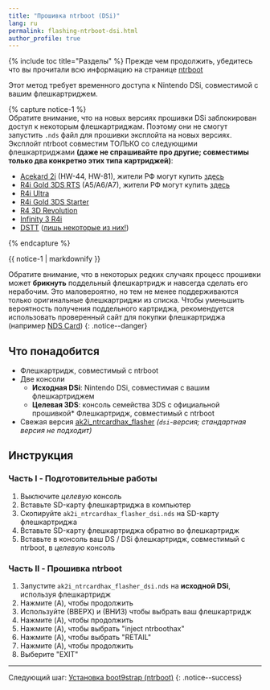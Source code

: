 ```yaml
---
title: "Прошивка ntrboot (DSi)"
lang: ru
permalink: flashing-ntrboot-dsi.html
author_profile: true
---
```

{% include toc title="Разделы" %}
Прежде чем продолжить, убедитесь что вы прочитали всю информацию на странице [ntrboot](ntrboot)

Этот метод требует временного доступа к Nintendo DSi, совместимой с вашим флешкартриджем.

{% capture notice-1 %}   
Обратите внимание, что на новых версиях прошивки DSi заблокирован доступ к некоторым флешкартриджам. Поэтому они не смогут запустить `.nds` файл для прошивки эксплойта на новых версиях. Эксплойт ntrboot совместим ТОЛЬКО со следующими флешкартриджами **(даже не спрашивайте про другие; совместимы только два конкретно этих типа картриджей)**:

  + [Acekard 2i](http://www.nds-card.com/ProShow.asp?ProID=160) (HW-44, HW-81), жители РФ могут купить [здесь](https://www.avito.ru/moskva/igry_pristavki_i_programmy/fleshkartridzh_fleshka_acekard_2i_dlya_nintendo_ds_544116629)
  + [R4i Gold 3DS RTS](http://www.nds-card.com/ProShow.asp?ProID=149) (A5/A6/A7), жители РФ могут купить [здесь](https://www.avito.ru/moskva/igry_pristavki_i_programmy/fleshkartridzh_r4i_gold_dlya_nintendo_ds_dsi_3ds_2ds_604415936)
  + [R4i Ultra](http://r4ultra.com)
  + [R4i Gold 3DS Starter](http://r4ids.cn)
  + [R4 3D Revolution](http://r4idsn.com)
  + [Infinity 3 R4i](http://r4infinity.com)
  + [DSTT](http://www.nds-card.com/ProShow.asp?ProID=157) ([лишь некоторые из них!](https://gist.github.com/Hikari-chin/6b48f1bb8dd15136403c15c39fafdb42))

{% endcapture %}
<div class="notice--warning">{{ notice-1 | markdownify }}</div>

Обратите внимание, что в некоторых редких случаях процесс прошивки может **брикнуть** поддельный флешкартридж и навсегда сделать его нерабочим. Это маловероятно, но тем не менее поддерживаются только оригинальные флешкартриджи из списка. Чтобы уменьшить вероятность получения поддельного картриджа, рекомендуется использовать проверенный сайт для покупки флешкартриджа (например [NDS Card](http://www.nds-card.com/))
{: .notice--danger}

## Что понадобится

* Флешкартридж, совместимый с ntrboot
* Две консоли 
	+ **Исходная DSi**: Nintendo DSi, совместимая с вашим флешкартриджем
	+ **Целевая 3DS**: консоль семейства 3DS с официальной прошивкой* Флешкартридж, совместимый с ntrboot
* Свежая версия [ak2i_ntrcardhax_flasher](https://github.com/d3m3vilurr/ak2i_ntrcardhax_flasher/releases/latest) *(`dsi`-версия; стандартная версия не подходит)*

## Инструкция

### Часть I - Подготовительные работы

1. Выключите *целевую* консоль
1. Вставьте SD-карту флешкартриджа в компьютер
1. Скопируйте `ak2i_ntrcardhax_flasher_dsi.nds` на SD-карту флешкартриджа
1. Вставьте SD-карту флешкартриджа обратно во флешкартридж
1. Вставьте в консоль ваш DS / DSi флешкартридж, совместимый с ntrboot, в *целевую* консоль

### Часть II - Прошивка ntrboot

1. Запустите `ak2i_ntrcardhax_flasher_dsi.nds` на **исходной DSi**, используя флешкартридж
1. Нажмите (A), чтобы продолжить
1. Используйте (ВВЕРХ) и (ВНИЗ) чтобы выбрать ваш флешкартридж
1. Нажмите (A), чтобы продолжить
1. Нажмите (A), чтобы выбрать "inject ntrboothax"
1. Нажмите (A), чтобы выбрать "RETAIL"
1. Нажмите (A), чтобы продолжить
1. Выберите "EXIT"

___

Следующий шаг: [Установка boot9strap (ntrboot)](installing-boot9strap-ntrboot)
{: .notice--success}